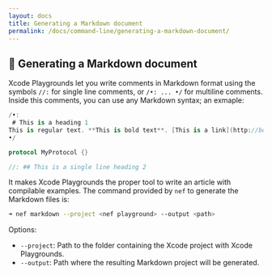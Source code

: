 ```yaml
---
layout: docs
title: Generating a Markdown document
permalink: /docs/command-line/generating-a-markdown-document/
---
```


## 🔖 Generating a Markdown document
 Xcode Playgrounds let you write comments in Markdown format using the symbols `//:` for single line comments, or `/•: ... •/` for multiline comments. Inside this comments, you can use any Markdown syntax; an exmaple:
 
 ```swift
 /•:
 ‌‌ # This is a heading 1
 This is regular text. **This is bold text**. [This is a link](http://bow-swift.io).
 •/
 
 protocol MyProtocol {}
 
 //:‌‌ ## This is a single line heading 2‌‌
 ```
 
 It makes Xcode Playgrounds the proper tool to write an article with compilable examples. The command provided by `nef` to generate the Markdown files is:
 
 ```bash
 ➜ nef markdown --project <nef playground> --output <path>
 ```
 
 Options:
 
 - `--project`: Path to the folder containing the Xcode project with Xcode Playgrounds.
 - `--output`: Path where the resulting Markdown project will be generated.
 
